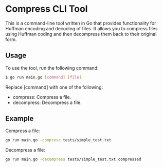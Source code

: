 # Compress CLI Tool

This is a command-line tool written in Go that provides functionality for Huffman encoding and decoding of files. It allows you to compress files using Huffman coding and then decompress them back to their original form.

## Usage

To use the tool, run the following command:

```sh
$ go run main.go [command] [file]
````

Replace [command] with one of the following:

- compress: Compress a file.
- decompress: Decompress a file.


## Example

Compress a file: 
```sh
go run main.go -compress tests/simple_test.txt
```

Decompress a file:
```sh
go run main.go -decompress tests/simple_test.txt.compressed
```


